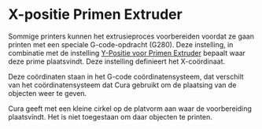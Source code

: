 X-positie Primen Extruder
====
Sommige printers kunnen het extrusieproces voorbereiden voordat ze gaan printen met een speciale G-code-opdracht (G280). Deze instelling, in combinatie met de instelling [Y-Positie voor Primen Extruder](extruder_prime_pos_y.md) bepaalt waar deze prime plaatsvindt. Deze instelling definieert het X-coördinaat.

Deze coördinaten staan ​​in het G-code coördinatensysteem, dat verschilt van het coördinatensysteem dat Cura gebruikt om de plaatsing van de objecten weer te geven.

Cura geeft met een kleine cirkel op de platvorm aan waar de voorbereiding plaatsvindt. Het is niet toegestaan ​​om daar objecten te printen.